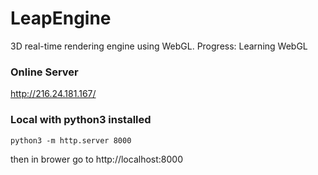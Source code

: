 # LeapEngine
3D real-time rendering engine using WebGL.
Progress:
Learning WebGL

### Online Server
http://216.24.181.167/

### Local with python3 installed

```
python3 -m http.server 8000
```

then in brower go to http://localhost:8000